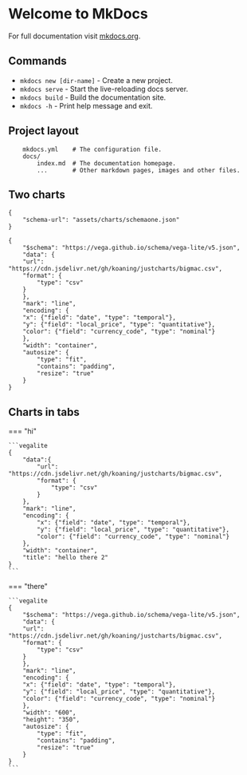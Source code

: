 # Welcome to MkDocs

For full documentation visit [mkdocs.org](https://www.mkdocs.org).

## Commands

* `mkdocs new [dir-name]` - Create a new project.
* `mkdocs serve` - Start the live-reloading docs server.
* `mkdocs build` - Build the documentation site.
* `mkdocs -h` - Print help message and exit.

## Project layout

```
    mkdocs.yml    # The configuration file.
    docs/
        index.md  # The documentation homepage.
        ...       # Other markdown pages, images and other files.
```

## Two charts

```vegalite
{
    "schema-url": "assets/charts/schemaone.json"
}
```

```vegalite
{
    "$schema": "https://vega.github.io/schema/vega-lite/v5.json",
    "data": {
    "url": "https://cdn.jsdelivr.net/gh/koaning/justcharts/bigmac.csv", 
    "format": {
        "type": "csv"
    }
    },
    "mark": "line",
    "encoding": {
    "x": {"field": "date", "type": "temporal"},
    "y": {"field": "local_price", "type": "quantitative"},
    "color": {"field": "currency_code", "type": "nominal"}
    },
    "width": "container",
    "autosize": {
        "type": "fit",
        "contains": "padding",
        "resize": "true"
    }
}
```



## Charts in tabs

=== "hi" 

    ```vegalite
    {
        "data":{
            "url": "https://cdn.jsdelivr.net/gh/koaning/justcharts/bigmac.csv",
            "format": {
                "type": "csv"
            }
        },
        "mark": "line",
        "encoding": {
            "x": {"field": "date", "type": "temporal"},
            "y": {"field": "local_price", "type": "quantitative"},
            "color": {"field": "currency_code", "type": "nominal"}
        },
        "width": "container",
        "title": "hello there 2"
    }
    ```

=== "there"
 

    ```vegalite
    {
        "$schema": "https://vega.github.io/schema/vega-lite/v5.json",
        "data": {
        "url": "https://cdn.jsdelivr.net/gh/koaning/justcharts/bigmac.csv", 
        "format": {
            "type": "csv"
        }
        },
        "mark": "line",
        "encoding": {
        "x": {"field": "date", "type": "temporal"},
        "y": {"field": "local_price", "type": "quantitative"},
        "color": {"field": "currency_code", "type": "nominal"}
        },
        "width": "600",
        "height": "350",
        "autosize": {
            "type": "fit",
            "contains": "padding",
            "resize": "true"
        }
    }
    ```

